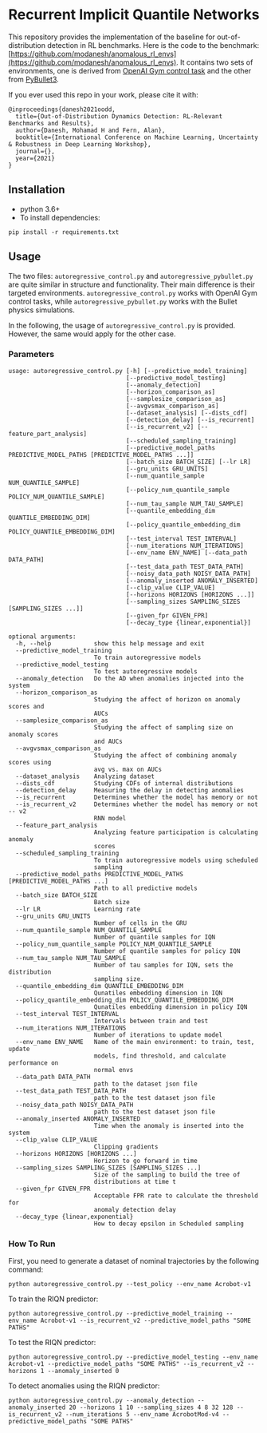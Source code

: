 # Recurrent Implicit Quantile Networks

This repository provides the implementation of the baseline for out-of-distribution detection in 
RL benchmarks. Here is the code to the benchmark: 
[https://github.com/modanesh/anomalous_rl_envs](https://github.com/modanesh/anomalous_rl_envs).
It contains two sets of environments, one is derived from [OpenAI Gym control task](https://github.com/openai/gym) and the other
from [PyBullet3](https://github.com/bulletphysics/bullet3). 

If you ever used this repo in your work, please cite it with:
```
@inproceedings{danesh2021oodd,
  title={Out-of-Distribution Dynamics Detection: RL-Relevant Benchmarks and Results},
  author={Danesh, Mohamad H and Fern, Alan},
  booktitle={International Conference on Machine Learning, Uncertainty & Robustness in Deep Learning Workshop},
  journal={},
  year={2021}
}
```

## Installation
- python 3.6+
- To install dependencies:
```commandline
pip install -r requirements.txt
```

## Usage
The two files: `autoregressive_control.py` and `autoregressive_pybullet.py` are quite similar in structure and functionality.
Their main difference is their targeted environments. `autoregressive_control.py` works with OpenAI Gym control tasks, while
`autoregressive_pybullet.py` works with the Bullet physics simulations.

In the following, the usage of `autoregressive_control.py` is provided. However, the same would apply for the other case.

### Parameters
```commandline
usage: autoregressive_control.py [-h] [--predictive_model_training]
                                 [--predictive_model_testing]
                                 [--anomaly_detection]
                                 [--horizon_comparison_as]
                                 [--samplesize_comparison_as]
                                 [--avgvsmax_comparison_as]
                                 [--dataset_analysis] [--dists_cdf]
                                 [--detection_delay] [--is_recurrent]
                                 [--is_recurrent_v2] [--feature_part_analysis]
                                 [--scheduled_sampling_training]
                                 [--predictive_model_paths PREDICTIVE_MODEL_PATHS [PREDICTIVE_MODEL_PATHS ...]]
                                 [--batch_size BATCH_SIZE] [--lr LR]
                                 [--gru_units GRU_UNITS]
                                 [--num_quantile_sample NUM_QUANTILE_SAMPLE]
                                 [--policy_num_quantile_sample POLICY_NUM_QUANTILE_SAMPLE]
                                 [--num_tau_sample NUM_TAU_SAMPLE]
                                 [--quantile_embedding_dim QUANTILE_EMBEDDING_DIM]
                                 [--policy_quantile_embedding_dim POLICY_QUANTILE_EMBEDDING_DIM]
                                 [--test_interval TEST_INTERVAL]
                                 [--num_iterations NUM_ITERATIONS]
                                 [--env_name ENV_NAME] [--data_path DATA_PATH]
                                 [--test_data_path TEST_DATA_PATH]
                                 [--noisy_data_path NOISY_DATA_PATH]
                                 [--anomaly_inserted ANOMALY_INSERTED]
                                 [--clip_value CLIP_VALUE]
                                 [--horizons HORIZONS [HORIZONS ...]]
                                 [--sampling_sizes SAMPLING_SIZES [SAMPLING_SIZES ...]]
                                 [--given_fpr GIVEN_FPR]
                                 [--decay_type {linear,exponential}]

optional arguments:
  -h, --help            show this help message and exit
  --predictive_model_training
                        To train autoregressive models
  --predictive_model_testing
                        To test autoregressive models
  --anomaly_detection   Do the AD when anomalies injected into the system
  --horizon_comparison_as
                        Studying the affect of horizon on anomaly scores and
                        AUCs
  --samplesize_comparison_as
                        Studying the affect of sampling size on anomaly scores
                        and AUCs
  --avgvsmax_comparison_as
                        Studying the affect of combining anomaly scores using
                        avg vs. max on AUCs
  --dataset_analysis    Analyzing dataset
  --dists_cdf           Studying CDFs of internal distributions
  --detection_delay     Measuring the delay in detecting anomalies
  --is_recurrent        Determines whether the model has memory or not
  --is_recurrent_v2     Determines whether the model has memory or not -- v2
                        RNN model
  --feature_part_analysis
                        Analyzing feature participation is calculating anomaly
                        scores
  --scheduled_sampling_training
                        To train autoregressive models using scheduled
                        sampling
  --predictive_model_paths PREDICTIVE_MODEL_PATHS [PREDICTIVE_MODEL_PATHS ...]
                        Path to all predictive models
  --batch_size BATCH_SIZE
                        Batch size
  --lr LR               Learning rate
  --gru_units GRU_UNITS
                        Number of cells in the GRU
  --num_quantile_sample NUM_QUANTILE_SAMPLE
                        Number of quantile samples for IQN
  --policy_num_quantile_sample POLICY_NUM_QUANTILE_SAMPLE
                        Number of quantile samples for policy IQN
  --num_tau_sample NUM_TAU_SAMPLE
                        Number of tau samples for IQN, sets the distribution
                        sampling size.
  --quantile_embedding_dim QUANTILE_EMBEDDING_DIM
                        Qunatiles embedding dimension in IQN
  --policy_quantile_embedding_dim POLICY_QUANTILE_EMBEDDING_DIM
                        Qunatiles embedding dimension in policy IQN
  --test_interval TEST_INTERVAL
                        Intervals between train and test
  --num_iterations NUM_ITERATIONS
                        Number of iterations to update model
  --env_name ENV_NAME   Name of the main environment: to train, test, update
                        models, find threshold, and calculate performance on
                        normal envs
  --data_path DATA_PATH
                        path to the dataset json file
  --test_data_path TEST_DATA_PATH
                        path to the test dataset json file
  --noisy_data_path NOISY_DATA_PATH
                        path to the test dataset json file
  --anomaly_inserted ANOMALY_INSERTED
                        Time when the anomaly is inserted into the system
  --clip_value CLIP_VALUE
                        Clipping gradients
  --horizons HORIZONS [HORIZONS ...]
                        Horizon to go forward in time
  --sampling_sizes SAMPLING_SIZES [SAMPLING_SIZES ...]
                        Size of the sampling to build the tree of
                        distributions at time t
  --given_fpr GIVEN_FPR
                        Acceptable FPR rate to calculate the threshold for
                        anomaly detection delay
  --decay_type {linear,exponential}
                        How to decay epsilon in Scheduled sampling
```

### How To Run
First, you need to generate a dataset of nominal trajectories by the following command:
```commandline
python autoregressive_control.py --test_policy --env_name Acrobot-v1
```

To train the RIQN predictor:
```commandline
python autoregressive_control.py --predictive_model_training --env_name Acrobot-v1 --is_recurrent_v2 --predictive_model_paths "SOME PATHS"
```

To test the RIQN predictor:
```commandline
python autoregressive_control.py --predictive_model_testing --env_name Acrobot-v1 --predictive_model_paths "SOME PATHS" --is_recurrent_v2 --horizons 1 --anomaly_inserted 0
```

To detect anomalies using the RIQN predictor:
```commandline
python autoregressive_control.py --anomaly_detection --anomaly_inserted 20 --horizons 1 10 --sampling_sizes 4 8 32 128 --is_recurrent_v2 --num_iterations 5 --env_name AcrobotMod-v4 --predictive_model_paths "SOME PATHS"
```
